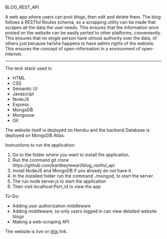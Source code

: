 BLOG_REST_API

A web app where users can post blogs, then edit and delete them. The blog follows a RESTful Routes schema, so a scrapping utility can be made that scrapes all the data the user needs. This ensures that the information once posted on the website can be easily ported to other platforms, conveniently. This ensures that no single person have utmost authority over the data, of others just because he/she happens to have admin rights of the website. This ensures the concept of open-information in a environment of open-internet.

<hr>

The teck stack used is:
<ul>
    <li> HTML </li>
    <li> CSS </li>
    <li> Semantic UI </li>
    <li> Javascript </li>
    <li> NodeJS </li>
    <li> Express </li>
    <li> MongoDB </li>
    <li> Mongoose </li>
    <li> Git </li>
</ul>

The website itself is deployed on Heroku and the backend Database is deployed on MongoDB Atlas.

Instructions to run the application:
<ol>
    <li> Go to the folder where you want to install the application. </li>
    <li> Run the command git clone https://github.com/kartikeytewari/blog_restful_api </li>
    <li> Install NodeJS and MongoDB if you already do not have it. </li>
    <li> In the installed folder run the command ./mongod, to start the server </li>
    <li> The run node server.js to start the application </li>
    <li> Then visit localhost:Port_id to view the app </li>
</ol>

To-Do:
<ul>
    <li> Adding user authorization middleware </li>
    <li> Adding middleware, so only users logged in can view detailed website blogs </li>
    <li> Making a web-scraping API </li>
</ul>

The website is live on <a href="https://vast-caverns-56884.herokuapp.com/">this</a> link.
